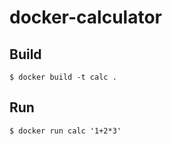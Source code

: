 # docker-calculator

## Build

```
$ docker build -t calc .
```

## Run

```
$ docker run calc '1+2*3'
```
